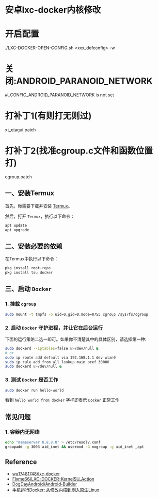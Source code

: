# 安卓lxc-docker内核修改

# 开启配置

./LXC-DOCKER-OPEN-CONFIG.sh <xxx_defconfig> -w

# 关闭:ANDROID_PARANOID_NETWORK

#..CONFIG_ANDROID_PARANOID_NETWORK is not set

# 打补丁1(有则打无则过)
xt_qtagui.patch

# 打补丁2(找准cgroup.c文件和函数位置打)
cgroup.patch

## 一、安装Termux

首先，你需要下载并安装 [Termux](https://github.com/termux/termux-app/releases)。

然后，打开 `Termux`，执行以下命令：

```bash
apt update
apt upgrade
```

## 二、安装必要的依赖

在Termux中执行以下命令：

```bash
pkg install root-repo
pkg install tsu docker
```

## 三、启动 `Docker`

### 1. 挂载 `cgroup`

```bash
sudo mount -t tmpfs -o uid=0,gid=0,mode=0755 cgroup /sys/fs/cgroup
```

### 2. 启动 `Docker` 守护进程，并让它在后台运行

下面的运行策略二选一即可。如果你不清楚其中的具体区别，请选择第一种:

```bash
sudo dockerd --iptables=false &>/dev/null &
# or
sudo ip route add default via 192.168.1.1 dev wlan0
sudo ip rule add from all lookup main pref 30000
sudo dockerd &>/dev/null &
```

### 3. 测试 `Docker` 是否工作

```bash
sudo docker run hello-world
```

看到 `hello world from docker` 字样即表示 `Docker` 正常工作

## 常见问题

### 1. 容器内无网络

```bash
echo "nameserver 8.8.8.8" > /etc/resolv.conf
groupadd -g 3003 aid_inet && usermod -G nogroup -g aid_inet _apt
```

## Reference

- [wu17481748/lxc-docker](https://github.com/wu17481748/lxc-docker)
- [Flyme66/LXC-DOCKER-KernelSU_Action](https://github.com/Flyme66/LXC-DOCKER-KernelSU_Action)
- [DogDayAndroid/Android-Builder](https://github.com/DogDayAndroid/Android-Builder)
- [手机运行Docker: 从修改内核到刷入原生Linux](https://yzddmr6.com/posts/android-run-docker/)
